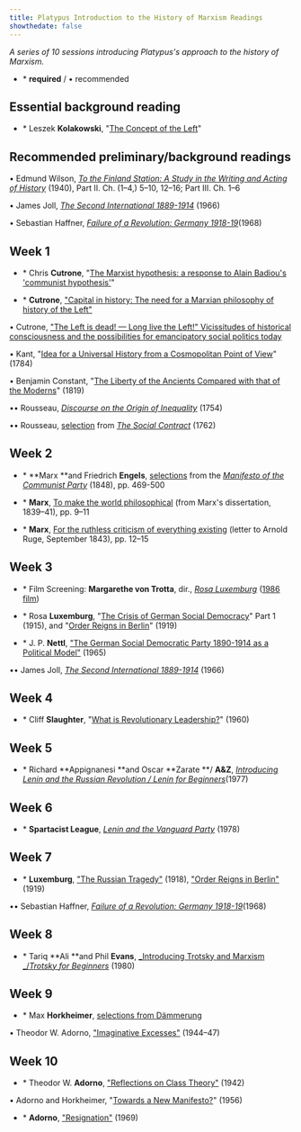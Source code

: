 ```yaml
---
title: Platypus Introduction to the History of Marxism Readings
showthedate: false
---
```

_A series of 10 sessions introducing Platypus's approach to the history of Marxism._

* \* **required** / • recommended

## Essential background reading

* \* Leszek **Kolakowski**, "<a href="/file/readings/kolakowskileszek_conceptleft1968.pdf" target="_blank">The Concept of the Left</a>"

## Recommended preliminary/background readings

• Edmund Wilson, <a href="http://books.google.com/books?id=6ZaTgaSeFDMC&amp;dq=edmund%20wilson%20to%20the%20finland%20station&amp;source=gbs_similarbooks" target="_blank">_To the Finland Station: A Study in the Writing and Acting of History_</a> (1940), Part II. Ch. (1–4,) 5–10, 12–16; Part III. Ch. 1–6

• James Joll, _<a href="http://books.google.com/books?id=LOs9AAAAIAAJ&amp;dq=James•Joll,•The•Second•International•1889-1914&amp;printsec=frontcover&amp;source=bl&amp;ots=ArtLFL1XTF&amp;sig=2adrplGMdBTxHBEA3DFUB7GN_5U&amp;hl=en&amp;ei=X_0yS7GWFtGmnQfziaXtCA&amp;sa=X&amp;oi=book_result&amp;ct=result&amp;resnum=1&amp;ved=0CAgQ6AEwAA#v=onepage&amp;q=&amp;f=false">The Second International 1889-1914</a>_ (1966)

• Sebastian Haffner, <a href="http://www.amazon.com/Failure-Revolution-1918-1919-Sebastian-Haffner/dp/0916650235">_Failure of a Revolution: Germany 1918-19_</a>(1968)


## Week 1

* \* Chris **Cutrone**, "<a href="/2010/11/06/the-marxist-hypothesis-a-response-to-alain-badous-communist-hypothesis/">The Marxist hypothesis: a response to Alain Badiou's 'communist hypothesis'</a>"

* \* **Cutrone**, <a href="/2008/10/01/capital-in-history-the-need-for-a-marxian-philosophy-of-history-of-the-left/" target="_blank">"Capital in history: The need for a Marxian philosophy of history of the Left"</a>

• Cutrone, <a href="/2007/11/01/vicissitudes-of-historical-consciousness-and-possibilities-for-emancipatory-social-politics-today/" target="_blank">"The Left is dead! — Long live the Left!" Vicissitudes of historical consciousness and the possibilities for emancipatory social politics today</a>

• Kant, "<a href="http://www.marxists.org/reference/subject/ethics/kant/universal-history.htm" target="_blank">Idea for a Universal History from a Cosmopolitan Point of View</a>" (1784)

• Benjamin Constant, "<a href="/file/readings/constant_liberty.pdf" target="_blank">The Liberty of the Ancients Compared with that of the Moderns</a>" (1819)


•• Rousseau, <a href="http://www.constitution.org/jjr/ineq.htm" target="_blank">_Discourse on the Origin of Inequality_</a> (1754)

•• Rousseau, <a href="/file/readings/rousseau_socialcontractex.pdf" target="_blank">selection</a> from <a href="http://www.constitution.org/jjr/socon.htm" target="_blank">_The Social Contract_</a> (1762)



## Week 2

* \* **Marx **and Friedrich **Engels**, <a href="/file/readings/marxengels_manifestoex.pdf" target="_blank">selections</a> from the <a href="http://www.marxists.org/archive/marx/works/1848/communist-manifesto/" target="_blank">_Manifesto of the Communist Party_</a> (1848), pp. 469-500

* \* **Marx**, <a href="/file/readings/marx_earlyphilosophicalcritique_mereader9-15.pdf" target="_blank">To make the world philosophical</a> (from Marx's dissertation, 1839–41), pp. 9–11

* \* **Marx**, <a href="/file/readings/marx_earlyphilosophicalcritique_mereader9-15.pdf" target="_blank">For the ruthless criticism of everything existing</a> (letter to Arnold Ruge, September 1843), pp. 12–15



## Week 3

* \* Film Screening: **Margarethe von Trotta**, dir., <a href="http://archive.org/details/RosaLuxemburg" target="_blank">_Rosa Luxemburg_</a> (<a href="http://www.imdb.com/title/tt0091869/" target="_blank">1986 film</a>)

* \* Rosa **Luxemburg**, "<a href="/file/readings/luxemburg_junius.pdf">The Crisis of German Social Democracy</a>" Part 1 (1915), and "<a href="http://www.marxists.org/archive/luxemburg/1919/01/14.htm" target="_blank">Order Reigns in Berlin</a>" (1919)

* \* J. P. **Nettl**, <a href="/file/readings/nettljp_spd.pdf">"The German Social Democratic Party 1890-1914 as a Political Model"</a> (1965)

•• James Joll, _<a href="http://books.google.com/books?id=LOs9AAAAIAAJ&amp;dq=James•Joll,•The•Second•International•1889-1914&amp;printsec=frontcover&amp;source=bl&amp;ots=ArtLFL1XTF&amp;sig=2adrplGMdBTxHBEA3DFUB7GN_5U&amp;hl=en&amp;ei=X_0yS7GWFtGmnQfziaXtCA&amp;sa=X&amp;oi=book_result&amp;ct=result&amp;resnum=1&amp;ved=0CAgQ6AEwAA#v=onepage&amp;q=&amp;f=false">The Second International 1889-1914</a>_ (1966)



## Week 4

* \* Cliff **Slaughter**, "<a href="http://www.marxists.org/history/etol/writers/slaughter/1960/10/leadership.html">What is Revolutionary Leadership?</a>" (1960)



## Week 5

* \* Richard **Appignanesi **and Oscar **Zarate **/ **A&amp;Z**, <a href="http://www.mediafire.com/file/m9h72nf0swd1bac/leninforbeginners1978.pdf" target="_blank">_Introducing Lenin and the Russian Revolution _/_ Lenin for Beginners_</a>(1977)



## Week 6

* \* **Spartacist League**, _<a href="http://www.bolshevik.org/Pamphlets/LeninVanguard/LVP%200.htm">Lenin and the Vanguard Party</a>_ (1978)



## Week 7

* \* **Luxemburg**, <a href="http://www.marxists.org/archive/luxemburg/1918/09/11.htm">"The Russian Tragedy"</a> (1918), <a href="http://www.marxists.org/archive/luxemburg/1919/01/14.htm">"Order Reigns in Berlin"</a> (1919)

•• Sebastian Haffner, <a href="http://www.amazon.com/Failure-Revolution-1918-1919-Sebastian-Haffner/dp/0916650235">_Failure of a Revolution: Germany 1918-19_</a>(1968)



## Week 8

* \* Tariq **Ali **and Phil **Evans**, <a href="http://www.mediafire.com/file/m7cbbnzc1iwlxkw/trotskyforbeginners1980.pdf" target="_blank">_Introducing Trotsky and Marxism _/_Trotsky for Beginners_</a> (1980)



## Week 9

* \* Max **Horkheimer**, <a href="/file/readings/horkheimer_dawnex.pdf" target="_blank">selections from Dämmerung</a>

• Theodor W. Adorno, <a href="/file/readings/adorno_imaginativeexcesses.pdf" target="_blank">"Imaginative Excesses"</a> (1944–47)



## Week 10

* \* Theodor W. **Adorno**, <a href="/file/readings/adorno_classtheory1942.pdf">"Reflections on Class Theory"</a> (1942)

• Adorno and Horkheimer, "<a href="/file/readings/horkheimeradorno_newmanifesto_NLR65_2010.pdf" target="_blank">Towards a New Manifesto?</a>" (1956)

* \* **Adorno**, <a href="/file/readings/adorno_resignation1969.pdf">"Resignation"</a> (1969)
